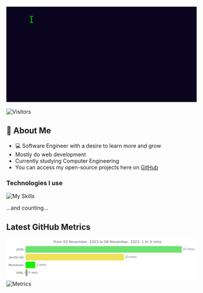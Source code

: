 ![Header](/messagif.gif)

![Visitors](https://vbr.wocr.tk/badge?page_id=bayaan-nasir.bayaan-nasir)

## 📖 About Me
- 💻 Software Engineer with a desire to learn more and grow
- Mostly do web development 
- Currently studying Computer Engineering
- You can access my open-source projects here on [GitHub](https://github.com/bayaan-nasir)

### Technologies I use
![My Skills](https://skillicons.dev/icons?i=css,dart,django,docker,express,firebase,flutter,github,go,html,js,kotlin,md,mongodb,nextjs,nodejs,py,react,redux,sass,sqlite,ts,vscode)

...and counting...

## Latest GitHub Metrics
![Wakatime Activity](/images/stat.svg)
![Metrics](/images/github-metrics.svg)
